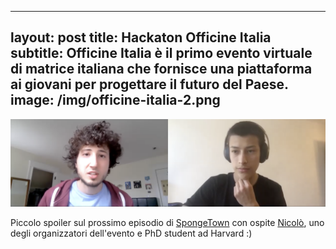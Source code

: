 ---
 layout: post
 title: Hackaton Officine Italia
 subtitle: Officine Italia è il primo evento virtuale di matrice italiana che fornisce una piattaforma ai giovani per progettare il futuro del Paese. 
 image: /img/officine-italia-2.png
 ---
 ![Podcast Interview](/img/nicolo-intervista.png)

Piccolo spoiler sul prossimo episodio di [SpongeTown](https://www.youtube.com/channel/UCF_L3HLeKkKvWZTkZo8MVSQ) con ospite [Nicolò](https://scholar.harvard.edu/foppiani/bio), uno degli organizzatori dell'evento e PhD student ad Harvard :)
